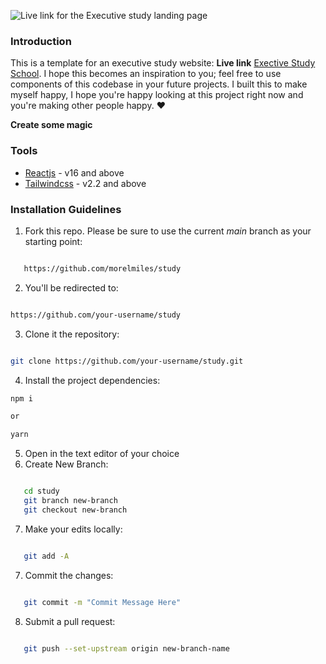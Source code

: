 ![Live link for the Executive study landing page](https://res.cloudinary.com/morelmiles/image/upload/v1637015429/Screenshot_277_d9o2zl.png)

### Introduction

This is a template for an executive study website: **Live link** [Exective Study School](https://exec-study.netlify.app/). I hope this becomes an inspiration to you; feel free to use components of this codebase in your future projects. I built this to make myself happy, I hope you're happy looking at this project right now and you're making other people happy. ❤️

**Create some magic**

### Tools

- [Reactjs](https://reactjs.org) - v16 and above
- [Tailwindcss](https://tailwindcss.com) - v2.2 and above

### Installation Guidelines

1. Fork this repo. Please be sure to use the current _main_ branch as your starting point:

```bash

   https://github.com/morelmiles/study

```

2. You'll be redirected to:

```bash

https://github.com/your-username/study

```

3. Clone it the repository:

```bash

git clone https://github.com/your-username/study.git

```

4. Install the project dependencies:

```bash
npm i

or

yarn

```

5. Open in the text editor of your choice
6. Create New Branch:

```bash

   cd study
   git branch new-branch
   git checkout new-branch

```

7. Make your edits locally:

```bash

   git add -A

```

7. Commit the changes:

```bash

   git commit -m "Commit Message Here"

```

8. Submit a pull request:

```bash

   git push --set-upstream origin new-branch-name

```
